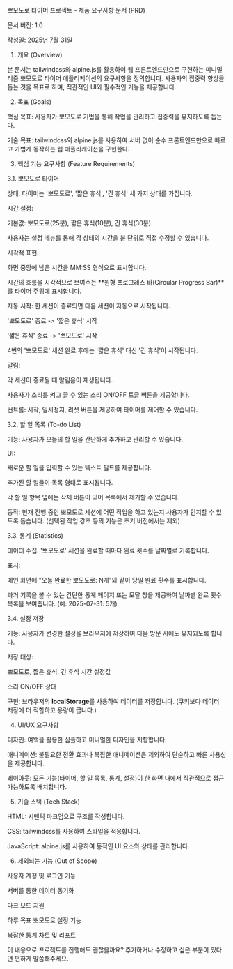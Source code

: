 뽀모도로 타이머 프로젝트 - 제품 요구사항 문서 (PRD)

문서 버전: 1.0

작성일: 2025년 7월 31일

1. 개요 (Overview)

본 문서는 tailwindcss와 alpine.js를 활용하여 웹 프론트엔드만으로 구현하는 미니멀리즘 뽀모도로 타이머 애플리케이션의 요구사항을 정의합니다. 사용자의 집중력 향상을 돕는 것을 목표로 하며, 직관적인 UI와 필수적인 기능을 제공합니다.

2. 목표 (Goals)

핵심 목표: 사용자가 뽀모도로 기법을 통해 작업을 관리하고 집중력을 유지하도록 돕는다.

기술 목표: tailwindcss와 alpine.js를 사용하여 서버 없이 순수 프론트엔드만으로 빠르고 가볍게 동작하는 웹 애플리케이션을 구현한다.

3. 핵심 기능 요구사항 (Feature Requirements)

3.1. 뽀모도로 타이머

상태: 타이머는 '뽀모도로', '짧은 휴식', '긴 휴식' 세 가지 상태를 가집니다.

시간 설정:

기본값: 뽀모도로(25분), 짧은 휴식(10분), 긴 휴식(30분)

사용자는 설정 메뉴를 통해 각 상태의 시간을 분 단위로 직접 수정할 수 있습니다.

시각적 표현:

화면 중앙에 남은 시간을 MM:SS 형식으로 표시합니다.

시간의 흐름을 시각적으로 보여주는 **원형 프로그레스 바(Circular Progress Bar)**를 타이머 주위에 표시합니다.

자동 시작: 한 세션이 종료되면 다음 세션이 자동으로 시작됩니다.

'뽀모도로' 종료 -> '짧은 휴식' 시작

'짧은 휴식' 종료 -> '뽀모도로' 시작

4번의 '뽀모도로' 세션 완료 후에는 '짧은 휴식' 대신 '긴 휴식'이 시작됩니다.

알림:

각 세션이 종료될 때 알림음이 재생됩니다.

사용자가 소리를 켜고 끌 수 있는 소리 ON/OFF 토글 버튼을 제공합니다.

컨트롤: 시작, 일시정지, 리셋 버튼을 제공하여 타이머를 제어할 수 있습니다.

3.2. 할 일 목록 (To-do List)

기능: 사용자가 오늘의 할 일을 간단하게 추가하고 관리할 수 있습니다.

UI:

새로운 할 일을 입력할 수 있는 텍스트 필드를 제공합니다.

추가된 할 일들이 목록 형태로 표시됩니다.

각 할 일 항목 옆에는 삭제 버튼이 있어 목록에서 제거할 수 있습니다.

동작: 현재 진행 중인 뽀모도로 세션에 어떤 작업을 하고 있는지 사용자가 인지할 수 있도록 돕습니다. (선택된 작업 강조 등의 기능은 초기 버전에서는 제외)

3.3. 통계 (Statistics)

데이터 수집: '뽀모도로' 세션을 완료할 때마다 완료 횟수를 날짜별로 기록합니다.

표시:

메인 화면에 "오늘 완료한 뽀모도로: N개"와 같이 당일 완료 횟수를 표시합니다.

과거 기록을 볼 수 있는 간단한 통계 페이지 또는 모달 창을 제공하여 날짜별 완료 횟수 목록을 보여줍니다. (예: 2025-07-31: 5개)

3.4. 설정 저장

기능: 사용자가 변경한 설정을 브라우저에 저장하여 다음 방문 시에도 유지되도록 합니다.

저장 대상:

뽀모도로, 짧은 휴식, 긴 휴식 시간 설정값

소리 ON/OFF 상태

구현: 브라우저의 **localStorage**를 사용하여 데이터를 저장합니다. (쿠키보다 데이터 저장에 더 적합하고 용량이 큽니다.)

4. UI/UX 요구사항

디자인: 여백을 활용한 심플하고 미니멀한 디자인을 지향합니다.

애니메이션: 불필요한 전환 효과나 복잡한 애니메이션은 제외하여 단순하고 빠른 사용성을 제공합니다.

레이아웃: 모든 기능(타이머, 할 일 목록, 통계, 설정)이 한 화면 내에서 직관적으로 접근 가능하도록 배치합니다.

5. 기술 스택 (Tech Stack)

HTML: 시맨틱 마크업으로 구조를 작성합니다.

CSS: tailwindcss를 사용하여 스타일을 적용합니다.

JavaScript: alpine.js를 사용하여 동적인 UI 요소와 상태를 관리합니다.

6. 제외되는 기능 (Out of Scope)

사용자 계정 및 로그인 기능

서버를 통한 데이터 동기화

다크 모드 지원

하루 목표 뽀모도로 설정 기능

복잡한 통계 차트 및 리포트

이 내용으로 프로젝트를 진행해도 괜찮을까요? 추가하거나 수정하고 싶은 부분이 있다면 편하게 말씀해주세요.